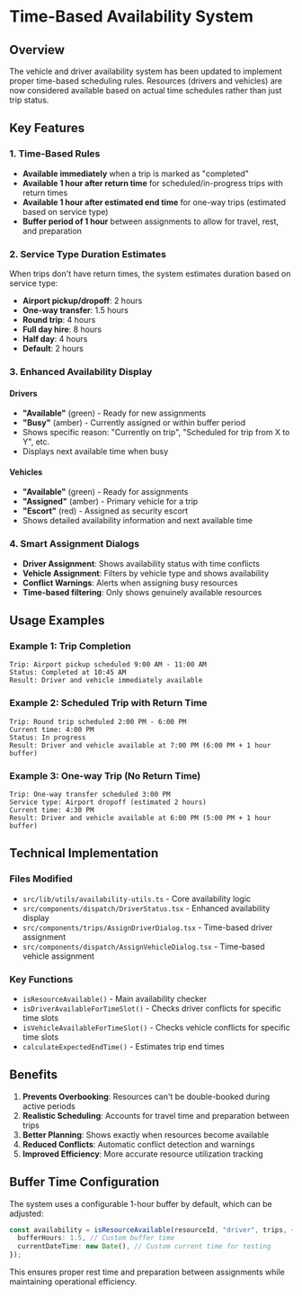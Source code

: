 # Time-Based Availability System

## Overview

The vehicle and driver availability system has been updated to implement proper time-based scheduling rules. Resources (drivers and vehicles) are now considered available based on actual time schedules rather than just trip status.

## Key Features

### 1. **Time-Based Rules**

- **Available immediately** when a trip is marked as "completed"
- **Available 1 hour after return time** for scheduled/in-progress trips with return times
- **Available 1 hour after estimated end time** for one-way trips (estimated based on service type)
- **Buffer period of 1 hour** between assignments to allow for travel, rest, and preparation

### 2. **Service Type Duration Estimates**

When trips don't have return times, the system estimates duration based on service type:

- **Airport pickup/dropoff**: 2 hours
- **One-way transfer**: 1.5 hours
- **Round trip**: 4 hours
- **Full day hire**: 8 hours
- **Half day**: 4 hours
- **Default**: 2 hours

### 3. **Enhanced Availability Display**

#### Drivers

- **"Available"** (green) - Ready for new assignments
- **"Busy"** (amber) - Currently assigned or within buffer period
- Shows specific reason: "Currently on trip", "Scheduled for trip from X to Y", etc.
- Displays next available time when busy

#### Vehicles

- **"Available"** (green) - Ready for assignments
- **"Assigned"** (amber) - Primary vehicle for a trip
- **"Escort"** (red) - Assigned as security escort
- Shows detailed availability information and next available time

### 4. **Smart Assignment Dialogs**

- **Driver Assignment**: Shows availability status with time conflicts
- **Vehicle Assignment**: Filters by vehicle type and shows availability
- **Conflict Warnings**: Alerts when assigning busy resources
- **Time-based filtering**: Only shows genuinely available resources

## Usage Examples

### Example 1: Trip Completion

```
Trip: Airport pickup scheduled 9:00 AM - 11:00 AM
Status: Completed at 10:45 AM
Result: Driver and vehicle immediately available
```

### Example 2: Scheduled Trip with Return Time

```
Trip: Round trip scheduled 2:00 PM - 6:00 PM
Current time: 4:00 PM
Status: In progress
Result: Driver and vehicle available at 7:00 PM (6:00 PM + 1 hour buffer)
```

### Example 3: One-way Trip (No Return Time)

```
Trip: One-way transfer scheduled 3:00 PM
Service type: Airport dropoff (estimated 2 hours)
Current time: 4:30 PM
Result: Driver and vehicle available at 6:00 PM (5:00 PM + 1 hour buffer)
```

## Technical Implementation

### Files Modified

- `src/lib/utils/availability-utils.ts` - Core availability logic
- `src/components/dispatch/DriverStatus.tsx` - Enhanced availability display
- `src/components/trips/AssignDriverDialog.tsx` - Time-based driver assignment
- `src/components/dispatch/AssignVehicleDialog.tsx` - Time-based vehicle assignment

### Key Functions

- `isResourceAvailable()` - Main availability checker
- `isDriverAvailableForTimeSlot()` - Checks driver conflicts for specific time slots
- `isVehicleAvailableForTimeSlot()` - Checks vehicle conflicts for specific time slots
- `calculateExpectedEndTime()` - Estimates trip end times

## Benefits

1. **Prevents Overbooking**: Resources can't be double-booked during active periods
2. **Realistic Scheduling**: Accounts for travel time and preparation between trips
3. **Better Planning**: Shows exactly when resources become available
4. **Reduced Conflicts**: Automatic conflict detection and warnings
5. **Improved Efficiency**: More accurate resource utilization tracking

## Buffer Time Configuration

The system uses a configurable 1-hour buffer by default, which can be adjusted:

```typescript
const availability = isResourceAvailable(resourceId, "driver", trips, {
  bufferHours: 1.5, // Custom buffer time
  currentDateTime: new Date(), // Custom current time for testing
});
```

This ensures proper rest time and preparation between assignments while maintaining operational efficiency.
